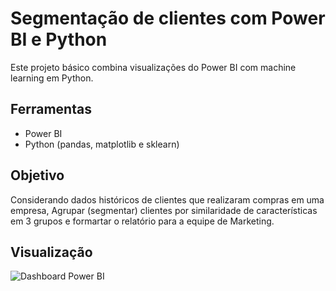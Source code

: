 # Segmentação de clientes com Power BI e Python

Este projeto básico combina visualizações do Power BI com machine learning em Python.

## Ferramentas
- Power BI
- Python (pandas, matplotlib e sklearn)

## Objetivo
Considerando dados históricos de clientes que realizaram compras em uma empresa, Agrupar (segmentar) clientes por similaridade de características em 3 grupos e formartar o relatório para a equipe de Marketing.

## Visualização
![Dashboard Power BI](imagens/grafico1.png)

